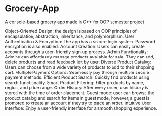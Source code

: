 # Grocery-App
A console-based grocery app made in C++ for OOP semester project

Object-Oriented Design: the design is based on OOP principles of encapsulation, abstraction, inheritance, and polymorphism.
User Authentication & Encryption: The app has a secure login system. Password encryption is also enabled.
Account Creation: Users can easily create accounts through a user-friendly sign-up process.
Admin Functionality: Admins can effortlessly manage products available for sale. They can add, delete products and read feedback left by user.
Diverse Product Catalog: Users can choose from a wide variety of products to add to their shopping cart.
Multiple Payment Options: Seamlessly pay through multiple secure payment methods.
Efficient Product Search: Quickly find products using search functionality.
Smart Product Filtering: Filter products by name, region, and price range.
Order History: After every order, user history is stored with the time of order placement.
Guest mode: user can browse the product catalog and search for items in guest mode, however, a guest is prompted to create an account if they try to place an order.
Intuitive User Interface: Enjoy a user-friendly interface for a smooth shopping experience.
